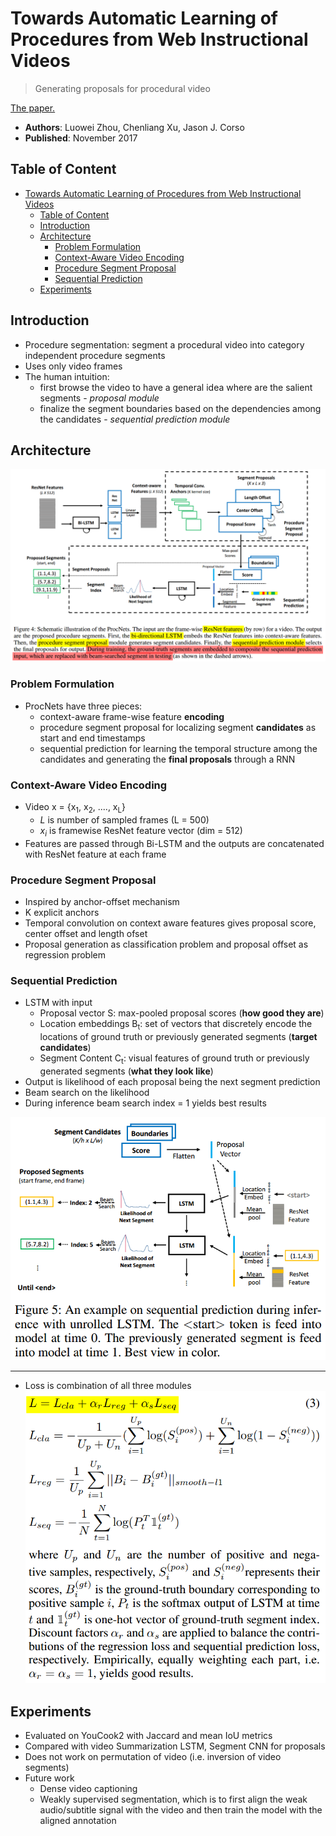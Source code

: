 # Towards Automatic Learning of Procedures from Web Instructional Videos

> Generating proposals for procedural video

[The paper.](https://arxiv.org/abs/1703.09788)
 - **Authors**: Luowei Zhou, Chenliang Xu, Jason J. Corso
 - **Published**: November 2017


<!-- TABLE OF CONTENT -->
## Table of Content
- [Towards Automatic Learning of Procedures from Web Instructional Videos](#towards-automatic-learning-of-procedures-from-web-instructional-videos)
  - [Table of Content](#table-of-content)
  - [Introduction](#introduction)
  - [Architecture](#architecture)
    - [Problem Formulation](#problem-formulation)
    - [Context-Aware Video Encoding](#context-aware-video-encoding)
    - [Procedure Segment Proposal](#procedure-segment-proposal)
    - [Sequential Prediction](#sequential-prediction)
  - [Experiments](#experiments)


<!-- Introduction -->
## Introduction
* Procedure segmentation: segment a procedural video into category independent procedure segments
* Uses only video frames
* The human intuition:
  * first browse the video to have a general idea where are the salient segments - *proposal module*
  * finalize the segment boundaries based on the dependencies among the candidates - *sequential prediction module*

<!-- Architecture -->
## Architecture
![architecture](assets/architecture.png)

<!-- Problem Formulation -->
### Problem Formulation
* ProcNets have three pieces:
  * context-aware frame-wise feature **encoding**
  * procedure segment proposal for localizing segment **candidates** as start and end timestamps
  * sequential prediction for learning the temporal structure among the candidates and generating the **final proposals** through a RNN


<!-- ContextAwareVideoEncoding -->
### Context-Aware Video Encoding

* Video x = {x<sub>1</sub>, x<sub>2</sub>, ...., x<sub>L</sub>}
  * *L* is number of sampled frames (L = 500)
  * *x<sub>i</sub>* is framewise ResNet feature vector (dim = 512)
* Features are passed through Bi-LSTM and the outputs are concatenated with ResNet feature at each frame


<!-- ProcedureSegmentProposal -->
### Procedure Segment Proposal

* Inspired by anchor-offset mechanism
* K explicit anchors
* Temporal convolution on context aware features gives proposal score, center offset and length ofset
* Proposal generation as classification problem and proposal offset as regression problem


<!-- SequentialPrediction -->
### Sequential Prediction

* LSTM with input
  * Proposal vector S: max-pooled proposal scores (**how good they are**)
  * Location embeddings B<sub>t</sub>: set of vectors that discretely encode the locations of ground truth or previously generated segments (**target candidates**)
  * Segment Content C<sub>t</sub>: visual features of ground truth or previously generated segments (**what they look like**)
* Output is likelihood of each proposal being the next segment prediction
* Beam search on the likelihood
* During inference beam search index = 1 yields best results

![sequential_prediction module](assets/seq_pred.png)

---

* Loss is combination of all three modules
![loss](assets/loss.png)

<!-- Experiments -->
## Experiments
* Evaluated on YouCook2 with Jaccard and mean IoU metrics
* Compared with video Summarization LSTM, Segment CNN for proposals
* Does not work on permutation of video (i.e. inversion of video segments)
* Future work
  * Dense video captioning
  * Weakly supervised segmentation, which is to first align the weak audio/subtitle signal with the video and then train the model with the aligned annotation